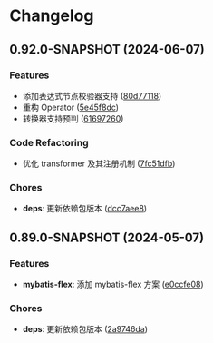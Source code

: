 # Changelog

## 0.92.0-SNAPSHOT (2024-06-07)

### Features

- 添加表达式节点校验器支持 ([80d77118](https://github.com/ymind/rsql/commit/80d77118f68903939ee3f83db6abc1a7b8ade1de))
- 重构 Operator ([5e45f8dc](https://github.com/ymind/rsql/commit/5e45f8dcc42c6a5554aecd56723068aad49601f3))
- 转换器支持预判 ([61697260](https://github.com/ymind/rsql/commit/616972603fd354c1ce19fb347702107ffe8e1ba7))


### Code Refactoring

- 优化 transformer 及其注册机制 ([7fc51dfb](https://github.com/ymind/rsql/commit/7fc51dfb01d1821d2ea38cc75146444db4305b22))


### Chores

- **deps**: 更新依赖包版本 ([dcc7aee8](https://github.com/ymind/rsql/commit/dcc7aee8ccac5db31b57f56dcf5ef73c3045b842))


## 0.89.0-SNAPSHOT (2024-05-07)

### Features

- **mybatis-flex**: 添加 mybatis-flex 方案 ([e0ccfe08](https://github.com/ymind/rsql/commit/e0ccfe08237f1c220307b8297f9c39e3e6fc7151))


### Chores

- **deps**: 更新依赖包版本 ([2a9746da](https://github.com/ymind/rsql/commit/2a9746dab8db93dcda810931ed4d126fc3b4f00b))


